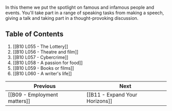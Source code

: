 
In this theme we put the spotlight on famous and infamous people and events. You'll take part in a range of speaking tasks from making a speech, giving a talk and taking part in a thought-provoking discussion.

## Table of Contents

1. [[B10 L055 - The Lottery]]
2. [[B10 L056 - Theatre and film]]
3. [[B10 L057 - Cybercrime]]
4. [[B10 L058 - A passion for food]]
5. [[B10 L059 - Books or films]]
6. [[B10 L060 - A writer's life]]

| Previous                     | Next                           |
| ---------------------------- | ------------------------------ |
| [[B09 - Employment matters]] | [[B11 - Expand Your Horizons]] |